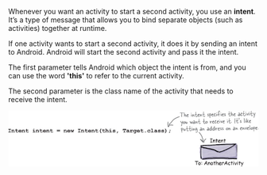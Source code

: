 Whenever you want an activity to start a second activity, you use an **intent**. It’s a type of message that allows you to bind separate objects (such as activities) together at runtime. 

If one activity wants to start a second activity, it does it by sending an intent to Android. Android will start the second activity and pass it the intent. 

The first parameter tells Android which object the intent is from, and you can use the word **'this'** to refer to the current activity. 

The second parameter is the class name of the activity that needs to receive the intent.


![](.guides/img/16code.png)